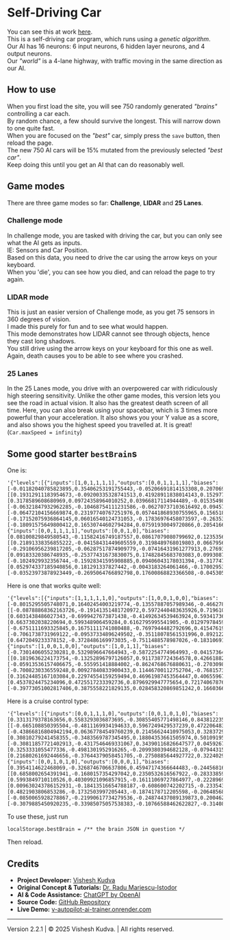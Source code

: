# Self-Driving Car

You can see this at work [here](https://v-autopilot-ai-trainer.onrender.com/).  
This is a self-driving car program, which runs using a _genetic algorithm_.  
Our AI has 16 neurons: 6 input neurons, 6 hidden layer neurons, and 4 output neurons.  
Our _"world"_ is a 4-lane highway, with traffic moving in the same direction as our AI. 

## How to use

When you first load the site, you will see 750 randomly generated _"brains"_ controlling a car each.  
By random chance, a few should survive the longest. This will narrow down to one quite fast.  
When you are focused on the _"best"_ car, simply press the `save` button, then reload the page.  
The new 750 AI cars will be 15% mutated from the previously selected _"best car"_.  
Keep doing this until you get an AI that can do reasonably well. 

## Game modes

There are three game modes so far: **Challenge**, **LIDAR** and **25 Lanes**. 

### Challenge mode

In challenge mode, you are tasked with driving the car, but you can only see what the AI gets as inputs.  
IE: Sensors and Car Position.  
Based on this data, you need to drive the car using the arrow keys on your keyboard.  
When you 'die', you can see how you died, and can reload the page to try again. 

### LIDAR mode

This is just an easier version of Challenge mode, as you get 75 sensors in 360 degrees of vision.  
I made this purely for fun and to see what would happen.  
This mode demonstrates how LIDAR cannot see through objects, hence they cast long shadows.  
You still drive using the arrow keys on your keyboard for this one as well.  
Again, death causes you to be able to see where you crashed.

### 25 Lanes

In the 25 Lanes mode, you drive with an overpowered car with ridiculously high steering sensitivity. 
Unlike the other game modes, this version lets you see the road in actual vision. 
It also has the greatest death screen of all time. 
Here, you can also break using your spacebar, which is 3 times more powerful than your acceleration. 
It also shows you your Y value as a score, and also shows you the highest speed you travelled at. 
It is great! (`Car.maxSpeed = infinity`)

## Some good starter `bestBrain`s
One is:  
```
'{"levels":[{"inputs":[1,0,1,1,1,1],"outputs":[0,0,1,1,1,1],"biases":[-0.01182040785823895,0.35406253191755443,-0.05206691814153308,0.20706919974535298,-0.10797246745394426,-0.23915153622827912],"weights":[[0.19312911183954673,-0.09200335328741513,0.41928911838014143,0.15297713944334845,-0.04963911292127097,0.12303722951415212],[0.3178589608680969,0.09724358964010252,0.03966817114944489,-0.015354983530439542,-0.014024368521189802,0.20644620364912813],[-0.06321847932962285,-0.10468754111231586,-0.06270737103616492,0.09457287954791482,0.20359037014142134,-0.07448118111569169],[-0.06472104156669874,0.23197740767251976,0.057441868930755965,0.15651838211236999,-0.024679343794898834,-0.04954557468760923],[-0.17152075936864145,0.06016540124731053,-0.17836976458073597,-0.26353788716794463,-0.00535062805458851,-0.03793241134860208],[-0.18091575649800412,0.16530744602794284,0.07591930049720866,0.20541665678103702,0.3861037689937129,-0.05784733953840896]]},{"inputs":[0,0,1,1,1,1],"outputs":[0,0,1,0],"biases":[0.08100829849580543,-0.11582416749187557,0.08617079080799692,0.12353568590423061],"weights":[[0.21891338356855222,-0.04158431449605559,0.3198489768019803,0.06679566228150612],[-0.29106956239817205,-0.06287517874909779,-0.07416431961277913,0.2769391796878701],[0.09183320386748935,-0.25377431673830075,0.17482845683703083,0.09930874948178121],[-0.1024929932356744,-0.15928341595908885,0.09406043178031394,-0.3177475675790124],[0.052974337185940856,0.181291337827442,-0.0043183264061466,-0.17002953494170442],[-0.03523973878923449,-0.2695064766892798,0.17600868823366508,-0.04530570929298176]]}]}'
```
Here is one that works quite well:
```
'{"levels":[{"inputs":[1,1,1,1,1,0],"outputs":[1,0,0,1,0,0],"biases":[-0.8015295505748071,0.16402454003219774,-0.13557887057989346,-0.46627823531690527,-0.5573039339618608,0.6252767642102464],"weights":[[-0.08788868362163726,-0.19141351481720972,0.5972440483635926,0.719610998551176,-0.45747194385540235,-0.16057115879411837],[0.6031438486027343,-0.6999427673871438,-0.41492634539463924,0.5934173613477278,0.09388247178564521,0.6951598775048287],[0.6637302038220694,0.599348906459284,0.6162795995541905,-0.012979784593679811,-0.8897734600368571,-0.05900793002421835],[-0.6751111693325845,0.16751111741080488,-0.7697944482792696,0.4154761960085519,0.37711619801602636,-0.8560602523605734],[-0.7061738731969122,-0.09537334896249502,-0.35118078561531996,0.8921224731760574,0.24371666604507172,0.36146244974296815],[0.6472049233378152,-0.3728486169973035,-0.7511488578987026,-0.18310691039561877,0.8242115053107268,-0.23902482164489433]]},{"inputs":[1,0,0,1,0,0],"outputs":[1,0,1,1],"biases":[-0.7301406055230281,0.5329896647664943,-0.5872254774964993,-0.04157364414213194],"weights":[[0.1819636224173754,-0.13252896797126057,0.9117387724364578,0.42661882928319667],[-0.05913536157406675,-0.555951418884002,-0.8624768676880631,-0.27030989965922503],[-0.7008230336559248,0.00927840833900433,0.11446700112752704,-0.7681573366742185],[0.31624485167103084,0.22974554159259494,0.46961987453564447,0.40655967071142984],[0.4537824475234096,0.4725517233392736,0.8796929947775654,0.7217406787677544],[-0.39773051002817406,0.3875558221829135,0.028458320869851242,0.16603664818334254]]}]}'
```
Here is a cruise control type:
```
'{"levels":[{"inputs":[0,0,1,1,1,0],"outputs":[0,0,1,0,1,0],"biases":[0.3313179378163656,0.5583293036873695,-0.30855405771498146,0.8438122350518391,-0.20258411119912118,0.053490682915185404],"weights":[[-0.665108850395504,-0.4811169934194633,0.5967249429537239,0.4722064838790454,0.05896786211089167,-0.5343354327691278],[-0.43866816804942194,0.06367784549760239,0.21456624410975053,0.3283729717062446,0.0811356249190107,-0.08558398514760045],[0.30810279241458355,-0.3483569787345495,0.18804353661505974,0.501091953598298,0.37149126245892833,-0.49644969496388114],[-0.30811857721402913,-0.4317546469331067,0.34390116826647577,0.045926742627089644,0.027530665338414473,-0.4532771250537914],[0.3253331055477336,-0.4981301952916265,-0.2099380394682128,-0.07944315919195305,-0.07634467673032735,0.010447986242411],[0.21680261692446656,-0.37644379058451705,-0.2750885644927722,0.32240296800524837,0.07298739936445045,0.45845592241956595]]},{"inputs":[0,0,1,0,1,0],"outputs":[0,0,0,1],"biases":[0.3954114622468069,-0.3268746706637806,0.45947174366644483,-0.24456816031830442],"weights":[[0.6858002654391941,-0.1680157354297042,0.2350532616567922,-0.283338592127384],[0.5993849710110526,0.40309921096857915,-0.16111069727864977,-0.22289699668552954],[0.009630243786152931,-0.18413516654788187,-0.608600742202715,-0.23354388347777844],[0.4821903806853286,-0.1732503997205443,-0.1874178712205598,-0.20648568835331432],[-0.0850065928278867,-0.21990617734279536,-0.24874437089139873,0.20046233267019659],[-0.3079885450920235,-0.33985075057538383,-0.10766588462622827,-0.31408101088022733]]}]}'
```
To use these, just run  
```
localStorage.bestBrain = /** the brain JSON in question */
```
Then reload.

## Credits

- **Project Developer:** [Vishesh Kudva](https://github.com/Visheshbons)
- **Original Concept & Tutorials:** [Dr. Radu Mariescu-Istodor](https://github.com/gniziemazity/Self-driving-car)
- **AI & Code Assistance:** [ChatGPT by OpenAI](https://openai.com/chatgpt)
- **Source Code:** [GitHub Repository](https://github.com/Visheshbons/self-driving-car)
- **Live Demo:** [v-autopilot-ai-trainer.onrender.com](https://v-autopilot-ai-trainer.onrender.com)

---

Version 2.2.1 | &copy; 2025 Vishesh Kudva. | All rights reserved.
